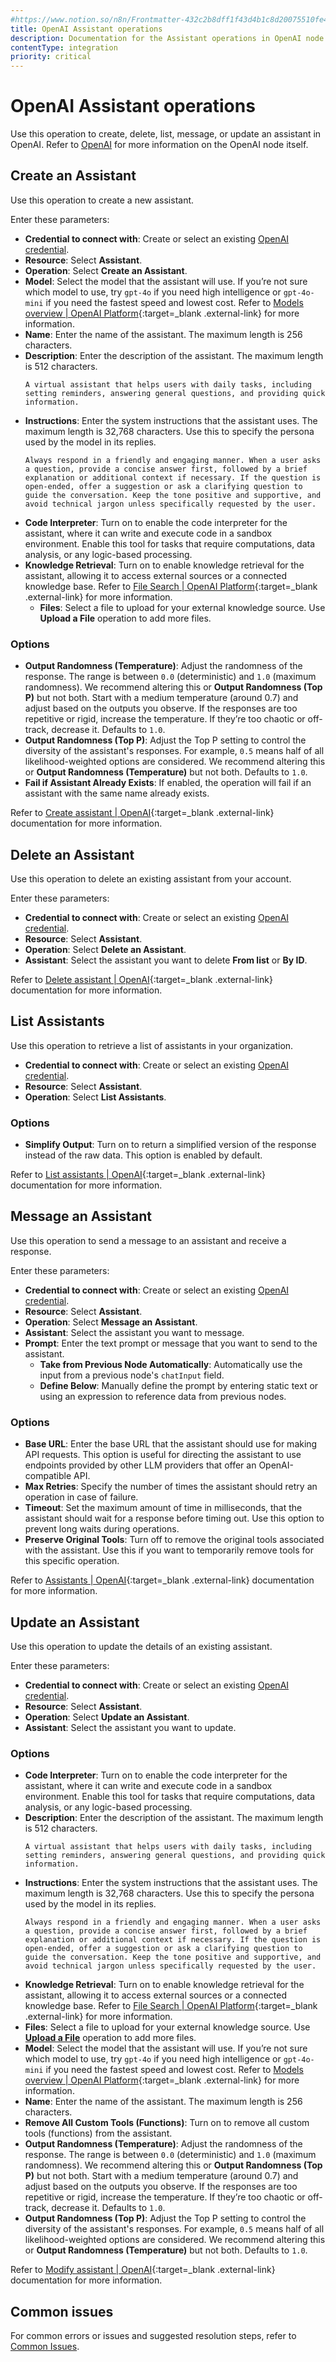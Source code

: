 ```yaml
---
#https://www.notion.so/n8n/Frontmatter-432c2b8dff1f43d4b1c8d20075510fe4
title: OpenAI Assistant operations 
description: Documentation for the Assistant operations in OpenAI node in n8n, a workflow automation platform. Includes details of operations and configuration, and links to examples and credentials information.
contentType: integration
priority: critical
---
```


# OpenAI Assistant operations

Use this operation to create, delete, list, message, or update an assistant in OpenAI. Refer to [OpenAI](/integrations/builtin/app-nodes/n8n-nodes-base.openai/) for more information on the OpenAI node itself.

## Create an Assistant

Use this operation to create a new assistant.

Enter these parameters:

- **Credential to connect with**: Create or select an existing [OpenAI credential](/integrations/builtin/credentials/openai/).
- **Resource**: Select **Assistant**.
- **Operation**: Select **Create an Assistant**.
- **Model**: Select the model that the assistant will use. If you’re not sure which model to use, try `gpt-4o` if you need high intelligence or `gpt-4o-mini` if you need the fastest speed and lowest cost. Refer to [Models overview | OpenAI Platform](https://platform.openai.com/docs/models){:target=_blank .external-link} for more information. 
- **Name**: Enter the name of the assistant. The maximum length is 256 characters.
- **Description**: Enter the description of the assistant. The maximum length is 512 characters.
  ```
  A virtual assistant that helps users with daily tasks, including setting reminders, answering general questions, and providing quick information.
  ```
- **Instructions**: Enter the system instructions that the assistant uses. The maximum length is 32,768 characters. Use this to specify the persona used by the model in its replies. 
  ```
  Always respond in a friendly and engaging manner. When a user asks a question, provide a concise answer first, followed by a brief explanation or additional context if necessary. If the question is open-ended, offer a suggestion or ask a clarifying question to guide the conversation. Keep the tone positive and supportive, and avoid technical jargon unless specifically requested by the user.
  ```
- **Code Interpreter**: Turn on to enable the code interpreter for the assistant, where it can write and execute code in a sandbox environment. Enable this tool for tasks that require computations, data analysis, or any logic-based processing.
- **Knowledge Retrieval**: Turn on to enable knowledge retrieval for the assistant, allowing it to access external sources or a connected knowledge base. Refer to [File Search | OpenAI Platform](https://platform.openai.com/docs/assistants/tools/file-search){:target=_blank .external-link} for more information. 
  - **Files**: Select a file to upload for your external knowledge source. Use **Upload a File** operation to add more files. 

### Options

- **Output Randomness (Temperature)**: Adjust the randomness of the response. The range is between `0.0` (deterministic) and `1.0` (maximum randomness). We recommend altering this or **Output Randomness (Top P)** but not both. Start with a medium temperature (around 0.7) and adjust based on the outputs you observe. If the responses are too repetitive or rigid, increase the temperature. If they’re too chaotic or off-track, decrease it. Defaults to `1.0`. 
- **Output Randomness (Top P)**: Adjust the Top P setting to control the diversity of the assistant's responses. For example, `0.5` means half of all likelihood-weighted options are considered. We recommend altering this or **Output Randomness (Temperature)** but not both. Defaults to `1.0`. 
- **Fail if Assistant Already Exists**: If enabled, the operation will fail if an assistant with the same name already exists. 

Refer to [Create assistant | OpenAI](https://platform.openai.com/docs/api-reference/assistants/createAssistant){:target=_blank .external-link} documentation for more information. 

## Delete an Assistant

Use this operation to delete an existing assistant from your account.

Enter these parameters:

- **Credential to connect with**: Create or select an existing [OpenAI credential](/integrations/builtin/credentials/openai/).
- **Resource**: Select **Assistant**.
- **Operation**: Select **Delete an Assistant**.
- **Assistant**: Select the assistant you want to delete **From list** or **By ID**.

Refer to [Delete assistant | OpenAI](https://platform.openai.com/docs/api-reference/assistants/deleteAssistant){:target=_blank .external-link} documentation for more information. 

## List Assistants

Use this operation to retrieve a list of assistants in your organization.

- **Credential to connect with**: Create or select an existing [OpenAI credential](/integrations/builtin/credentials/openai/).
- **Resource**: Select **Assistant**.
- **Operation**: Select **List Assistants**.

### Options

- **Simplify Output**: Turn on to return a simplified version of the response instead of the raw data. This option is enabled by default. 

Refer to [List assistants | OpenAI](https://platform.openai.com/docs/api-reference/assistants/listAssistants){:target=_blank .external-link} documentation for more information. 
  
## Message an Assistant

Use this operation to send a message to an assistant and receive a response.

Enter these parameters:

- **Credential to connect with**: Create or select an existing [OpenAI credential](/integrations/builtin/credentials/openai/).
- **Resource**: Select **Assistant**.
- **Operation**: Select **Message an Assistant**.
- **Assistant**: Select the assistant you want to message.
- **Prompt**: Enter the text prompt or message that you want to send to the assistant.
    - **Take from Previous Node Automatically**: Automatically use the input from a previous node's `chatInput` field.
    - **Define Below**: Manually define the prompt by entering static text or using an expression to reference data from previous nodes.

### Options

- **Base URL**: Enter the base URL that the assistant should use for making API requests. This option is useful for directing the assistant to use endpoints provided by other LLM providers that offer an OpenAI-compatible API.
- **Max Retries**: Specify the number of times the assistant should retry an operation in case of failure. 
- **Timeout**: Set the maximum amount of time in milliseconds, that the assistant should wait for a response before timing out. Use this option to prevent long waits during operations.
- **Preserve Original Tools**: Turn off to remove the original tools associated with the assistant. Use this if you want to temporarily remove tools for this specific operation.

Refer to [Assistants | OpenAI](https://platform.openai.com/docs/api-reference/assistants){:target=_blank .external-link} documentation for more information. 

## Update an Assistant

Use this operation to update the details of an existing assistant.

Enter these parameters:

- **Credential to connect with**: Create or select an existing [OpenAI credential](/integrations/builtin/credentials/openai/).
- **Resource**: Select **Assistant**.
- **Operation**: Select **Update an Assistant**.
- **Assistant**: Select the assistant you want to update.

### Options

- **Code Interpreter**: Turn on to enable the code interpreter for the assistant, where it can write and execute code in a sandbox environment. Enable this tool for tasks that require computations, data analysis, or any logic-based processing.
- **Description**: Enter the description of the assistant. The maximum length is 512 characters.
  ```
  A virtual assistant that helps users with daily tasks, including setting reminders, answering general questions, and providing quick information.
  ```
- **Instructions**: Enter the system instructions that the assistant uses. The maximum length is 32,768 characters. Use this to specify the persona used by the model in its replies. 
  ```
  Always respond in a friendly and engaging manner. When a user asks a question, provide a concise answer first, followed by a brief explanation or additional context if necessary. If the question is open-ended, offer a suggestion or ask a clarifying question to guide the conversation. Keep the tone positive and supportive, and avoid technical jargon unless specifically requested by the user.
  ```
- **Knowledge Retrieval**: Turn on to enable knowledge retrieval for the assistant, allowing it to access external sources or a connected knowledge base. Refer to [File Search | OpenAI Platform](https://platform.openai.com/docs/assistants/tools/file-search){:target=_blank .external-link} for more information. 
- **Files**: Select a file to upload for your external knowledge source. Use [**Upload a File**](/integrations/builtin/app-nodes/n8n-nodes-langchain.openai/file-operations/#upload-a-file) operation to add more files. 
- **Model**: Select the model that the assistant will use. If you’re not sure which model to use, try `gpt-4o` if you need high intelligence or `gpt-4o-mini` if you need the fastest speed and lowest cost. Refer to [Models overview | OpenAI Platform](https://platform.openai.com/docs/models){:target=_blank .external-link} for more information. 
- **Name**: Enter the name of the assistant. The maximum length is 256 characters.
- **Remove All Custom Tools (Functions)**: Turn on to remove all custom tools (functions) from the assistant. 
- **Output Randomness (Temperature)**: Adjust the randomness of the response. The range is between `0.0` (deterministic) and `1.0` (maximum randomness). We recommend altering this or **Output Randomness (Top P)** but not both. Start with a medium temperature (around 0.7) and adjust based on the outputs you observe. If the responses are too repetitive or rigid, increase the temperature. If they’re too chaotic or off-track, decrease it. Defaults to `1.0`. 
- **Output Randomness (Top P)**: Adjust the Top P setting to control the diversity of the assistant's responses. For example, `0.5` means half of all likelihood-weighted options are considered. We recommend altering this or **Output Randomness (Temperature)** but not both. Defaults to `1.0`. 

Refer to [Modify assistant | OpenAI](https://platform.openai.com/docs/api-reference/assistants/modifyAssistant){:target=_blank .external-link} documentation for more information.

## Common issues

For common errors or issues and suggested resolution steps, refer to [Common Issues](/integrations/builtin/app-nodes/n8n-nodes-langchain.openai/common-issues/).
